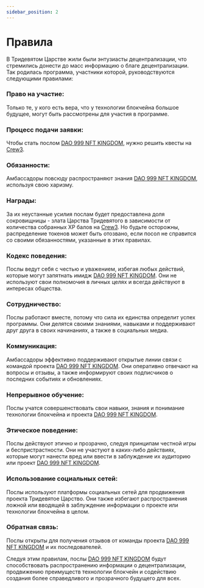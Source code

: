 ```yaml
---
sidebar_position: 2
---
```


# Правила

В Тридевятом Царстве жили были энтузиасты децентрализации, что стремились донести до масс информацию о благе децентрализации. Так родилась программа, участники которой, руководствуются следующими правилами:

### Право на участие:

Только те, у кого есть вера, что у технологии блокчейна большое будущее, могут быть рассмотрены для участия в программе.

### Процесс подачи заявки:

Чтобы стать послом [DAO 999 NFT KINGDOM](https://www.xdao.app/137/dao/0x8e7b1334d184c04B2DAc1dfF03F7fE290e5A5a47), нужно решить квесты на [Crew3](https://crew3.xyz/c/4736/questboard).

### Обязанности:

Амбассадоры повсюду распространяют знания [DAO 999 NFT KINGDOM](https://www.xdao.app/137/dao/0x8e7b1334d184c04B2DAc1dfF03F7fE290e5A5a47), используя свою харизму.

### Награды:

За их неустанные усилия послам будет предоставлена доля сокровищницы - злата Царства Тридевятого в зависимости от количества собранных XP балов на [Crew3](https://crew3.xyz/c/4736/questboard). Но будьте осторожны, распределение токенов может быть отозвано, если посол не справится со своими обязанностями, указанные в этих правилах.

### Кодекс поведения:

Послы ведут себя с честью и уважением, избегая любых действий, которые могут запятнать имидж [DAO 999 NFT KINGDOM](https://www.xdao.app/137/dao/0x8e7b1334d184c04B2DAc1dfF03F7fE290e5A5a47). Они не используют свои полномочия в личных целях и всегда действуют в интересах общества.

### Сотрудничество:

Послы работают вместе, потому что сила их единства определит успех программы. Они делятся своими знаниями, навыками и поддерживают друг друга в своих начинаниях, а также в социальных медиа.

### Коммуникация:

Амбассадоры эффективно поддерживают открытые линии связи с командой проекта [DAO 999 NFT KINGDOM](https://www.xdao.app/137/dao/0x8e7b1334d184c04B2DAc1dfF03F7fE290e5A5a47). Они оперативно отвечают на вопросы и отзывы, а также информируют своих подписчиков о последних событиях и обновлениях.

### Непрерывное обучение:

Послы учатся совершенствовать свои навыки, знания и понимание технологии блокчейна и проекта [DAO 999 NFT KINGDOM](https://www.xdao.app/137/dao/0x8e7b1334d184c04B2DAc1dfF03F7fE290e5A5a47).

### Этическое поведение:

Послы действуют этично и прозрачно, следуя принципам честной игры и беспристрастности. Они не участуют в каких-либо действиях, которые могут нанести вред или ввести в заблуждение их аудиторию или проект [DAO 999 NFT KINGDOM](https://www.xdao.app/137/dao/0x8e7b1334d184c04B2DAc1dfF03F7fE290e5A5a47).

### Использование социальных сетей:

Послы используют платформы социальных сетей для продвижения проекта Тридевятое Царство. Они также избегают распространения ложной или вводящей в заблуждение информации о проекте или технологии блокчейна в целом.

### Обратная связь:

Послы открыты для получения отзывов от команды проекта [DAO 999 NFT KINGDOM](https://www.xdao.app/137/dao/0x8e7b1334d184c04B2DAc1dfF03F7fE290e5A5a47) и их последователей.

Следуя этим правилам, послы [DAO 999 NFT KINGDOM](https://www.xdao.app/137/dao/0x8e7b1334d184c04B2DAc1dfF03F7fE290e5A5a47) будут способствовать распространению информации о децентрализации, продвижению преимуществ технологии блокчейн и содействию создания более справедливого и прозрачного будущего для всех.
